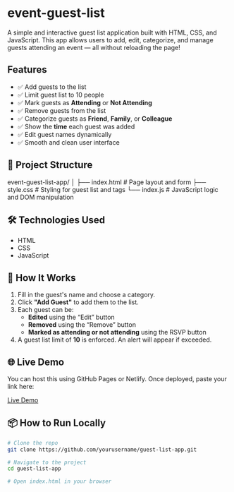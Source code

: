 # event-guest-list

A simple and interactive guest list application built with HTML, CSS, and JavaScript. This app allows users to add, edit, categorize, and manage guests attending an event — all without reloading the page!

##  Features

- ✅ Add guests to the list
- ✅ Limit guest list to 10 people
- ✅ Mark guests as **Attending** or **Not Attending**
- ✅ Remove guests from the list
- ✅ Categorize guests as **Friend**, **Family**, or **Colleague**
- ✅ Show the **time** each guest was added
- ✅ Edit guest names dynamically
- ✅ Smooth and clean user interface

## 📂 Project Structure
event-guest-list-app/
│
├── index.html # Page layout and form
├── style.css # Styling for guest list and tags
└── index.js # JavaScript logic and DOM manipulation

## 🛠️ Technologies Used

- HTML
- CSS
- JavaScript 

## 🎨 How It Works

1. Fill in the guest's name and choose a category.
2. Click **"Add Guest"** to add them to the list.
3. Each guest can be:
   - **Edited** using the “Edit” button
   - **Removed** using the “Remove” button
   - **Marked as attending or not attending** using the RSVP button
4. A guest list limit of **10** is enforced. An alert will appear if exceeded.

## 🌐 Live Demo

You can host this using GitHub Pages or Netlify. Once deployed, paste your link here:

[Live Demo](https://yourusername.github.io/guest-list-app)

## 📦 How to Run Locally

```bash
# Clone the repo
git clone https://github.com/yourusername/guest-list-app.git

# Navigate to the project
cd guest-list-app

# Open index.html in your browser
